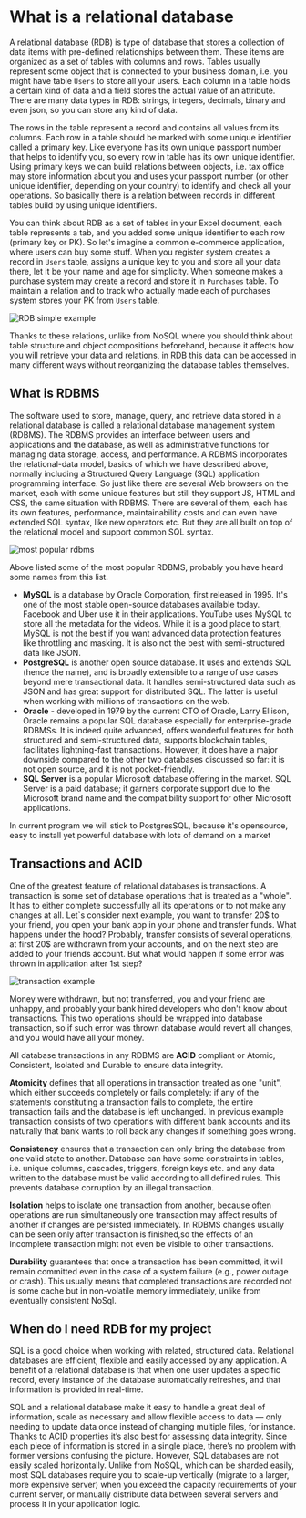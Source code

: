 # What is a relational database

A relational database (RDB) is type of database that stores a collection of data items with pre-defined
relationships between them. These items are organized as a set of tables with columns and rows. Tables usually represent
some object that is connected to your business domain, i.e. you might have table `Users` to store all your users.
Each column in a table holds a certain kind of data and a field stores the actual value of an attribute.
There are many data types in RDB: strings, integers, decimals, binary and even json, so you can store any kind of data.

The rows in the table represent a record and contains all values from its columns.
Each row in a table should be marked with some unique identifier called a primary key. Like everyone has its own unique
passport number that helps to identify you, so every row in table has its own unique identifier.
Using primary keys we can build relations between objects, i.e. tax office may store information about you and uses your passport number
(or other unique identifier, depending on your country) to identify and check all your operations.
So basically there is a relation between records in different tables build by using unique identifiers.

You can think about RDB as a set of tables in your Excel document, each table represents a tab,
and you added some unique identifier to each row (primary key or PK). So let's imagine a common e-commerce
application, where users can buy some stuff. When you register system creates a record in `Users` table, assigns
a unique key to you and store all your data there, let it be your name and age for simplicity. When someone
makes a purchase system may create a record and store it in `Purchases` table. To maintain a relation
and to track who actually made each of purchases system stores your PK from `Users` table.

![RDB simple example](/img/rdb/rdb-example.PNG)

Thanks to these relations, unlike from NoSQL where you should think about table structure and object compositions beforehand, because it affects
how you will retrieve your data and relations, in RDB this data can be accessed in many different
ways without reorganizing the database tables themselves.


## What is RDBMS
The software used to store, manage, query, and retrieve data stored in a relational database is called a relational database
management system (RDBMS). The RDBMS provides an interface between users and applications and the database, as well as
administrative functions for managing data storage, access, and performance. A RDBMS incorporates the relational-data model,
basics of which we have described above, normally including a Structured Query Language (SQL) application programming interface.
So just like there are several Web browsers on the market, each with some unique features but still they support JS, HTML and CSS,
the same situation with RDBMS. There are several of them, each has its own features, performance, maintainability costs
and can even have extended SQL syntax, like new operators etc. But they are all built on top of the relational model
and support common SQL syntax.

![most popular rdbms](/img/rdb/rdbms.PNG)

Above listed some of the most popular RDBMS, probably you have heard some names from this list.
- **MySQL** is a database by Oracle Corporation, first released in 1995. It's one of the most stable open-source databases available today.
  Facebook and Uber use it in their applications. YouTube uses MySQL to store all the metadata for the videos. While it is a good place to start,
  MySQL is not the best if you want advanced data protection features like throttling and masking.
  It is also not the best with semi-structured data like JSON.
- **PostgreSQL** is another open source database. It uses and extends SQL (hence the name), and is broadly extensible to a range of use cases beyond mere transactional data.
  It handles semi-structured data such as JSON and has great support for distributed SQL. The latter is useful when working with millions of transactions on the web.
- **Oracle** - developed in 1979 by the current CTO of Oracle, Larry Ellison, Oracle remains a popular SQL database especially for enterprise-grade RDBMSs.
  It is indeed quite advanced, offers wonderful features for both structured and semi-structured data, supports blockchain tables,
  facilitates lightning-fast transactions. However, it does have a major downside compared to the other two databases discussed so far:
  it is not open source, and it is not pocket-friendly.
- **SQL Server** is a popular Microsoft database offering in the market. SQL Server is a paid database;
  it garners corporate support due to the Microsoft brand name and the compatibility support for other Microsoft applications.

In current program we will stick to PostgresSQL, because it's opensource, easy to install yet powerful database with lots of demand on a market

## Transactions and ACID
One of the greatest feature of relational databases is transactions. A transaction is some set of database operations
that is treated as a "whole". It has to either complete successfully all its operations or to not make any changes at all.
Let`s consider next example, you want to transfer 20$ to your friend, you open your bank app in your phone and transfer funds.
What happens under the hood? Probably, transfer consists of several operations, at first 20$ are withdrawn from your accounts,
and on the next step are added to your friends account. But what would happen if some error was thrown in application after 1st step?

![transaction example](/img/rdb/money-transfer-transaction.PNG)

Money were withdrawn, but not transferred, you and your friend are unhappy, and probably your bank hired developers who
don't know about transactions. This two operations should be wrapped into database transaction, so if such error was thrown
database would revert all changes, and you would have all your money.

All database transactions in any RDBMS are **ACID** compliant or Atomic, Consistent, Isolated and Durable to ensure data integrity.

**Atomicity** defines that all operations in transaction treated as one "unit", which either succeeds completely or
fails completely: if any of the statements constituting a transaction fails to complete, the entire transaction fails
and the database is left unchanged. In previous example transaction consists of two operations with different bank accounts
and its naturally that bank wants to roll back any changes if something goes wrong.

**Consistency** ensures that a transaction can only bring the database from one valid state to another.
Database can have some constraints in tables, i.e. unique columns, cascades, triggers, foreign keys etc. and
any data written to the database must be valid according to all defined rules.
This prevents database corruption by an illegal transaction.

**Isolation** helps to isolate one transaction from another, because often operations are run simultaneously one transaction
may affect results of another if changes are persisted immediately. In RDBMS changes usually can be seen only after transaction
is finished,so the effects of an incomplete transaction might not even be visible to other transactions.

**Durability** guarantees that once a transaction has been committed, it will remain committed even in the case of a system failure
(e.g., power outage or crash). This usually means that completed transactions are recorded not is some cache
but in non-volatile memory immediately, unlike from eventually consistent NoSql.

## When do I need RDB for my project

SQL is a good choice when working with related, structured data. Relational databases are efficient, flexible and easily accessed by 
any application. A benefit of a relational database is that when one user updates a specific record, every instance of the
database automatically refreshes, and that information is provided in real-time.

SQL and a relational database make it easy to handle a great deal of information, scale as necessary and allow flexible 
access to data — only needing to update data once instead of changing multiple files, for instance. Thanks to ACID properties
it’s also best for assessing data integrity. Since each piece of information is stored in a single place, there’s no problem with former 
versions confusing the picture. However, SQL databases are not easily scaled horizontally. Unlike from NoSQL, which can
be sharded easily, most SQL databases require you to scale-up vertically (migrate to a larger, more expensive server) 
when you exceed the capacity requirements of your current server, or manually distribute data between several servers 
and process it in your application logic.
